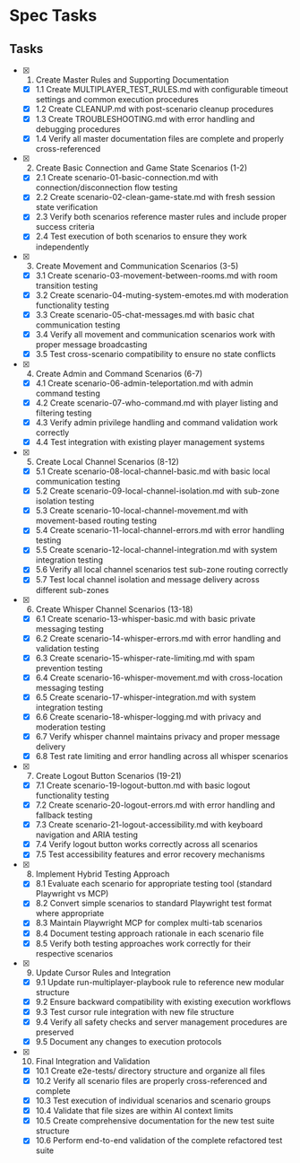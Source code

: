 # Spec Tasks

## Tasks

- [x] 1. Create Master Rules and Supporting Documentation
  - [x] 1.1 Create MULTIPLAYER_TEST_RULES.md with configurable timeout settings and common execution procedures
  - [x] 1.2 Create CLEANUP.md with post-scenario cleanup procedures
  - [x] 1.3 Create TROUBLESHOOTING.md with error handling and debugging procedures
  - [x] 1.4 Verify all master documentation files are complete and properly cross-referenced

- [x] 2. Create Basic Connection and Game State Scenarios (1-2)
  - [x] 2.1 Create scenario-01-basic-connection.md with connection/disconnection flow testing
  - [x] 2.2 Create scenario-02-clean-game-state.md with fresh session state verification
  - [x] 2.3 Verify both scenarios reference master rules and include proper success criteria
  - [x] 2.4 Test execution of both scenarios to ensure they work independently

- [x] 3. Create Movement and Communication Scenarios (3-5)
  - [x] 3.1 Create scenario-03-movement-between-rooms.md with room transition testing
  - [x] 3.2 Create scenario-04-muting-system-emotes.md with moderation functionality testing
  - [x] 3.3 Create scenario-05-chat-messages.md with basic chat communication testing
  - [x] 3.4 Verify all movement and communication scenarios work with proper message broadcasting
  - [x] 3.5 Test cross-scenario compatibility to ensure no state conflicts

- [x] 4. Create Admin and Command Scenarios (6-7)
  - [x] 4.1 Create scenario-06-admin-teleportation.md with admin command testing
  - [x] 4.2 Create scenario-07-who-command.md with player listing and filtering testing
  - [x] 4.3 Verify admin privilege handling and command validation work correctly
  - [x] 4.4 Test integration with existing player management systems

- [x] 5. Create Local Channel Scenarios (8-12)
  - [x] 5.1 Create scenario-08-local-channel-basic.md with basic local communication testing
  - [x] 5.2 Create scenario-09-local-channel-isolation.md with sub-zone isolation testing
  - [x] 5.3 Create scenario-10-local-channel-movement.md with movement-based routing testing
  - [x] 5.4 Create scenario-11-local-channel-errors.md with error handling testing
  - [x] 5.5 Create scenario-12-local-channel-integration.md with system integration testing
  - [x] 5.6 Verify all local channel scenarios test sub-zone routing correctly
  - [x] 5.7 Test local channel isolation and message delivery across different sub-zones

- [x] 6. Create Whisper Channel Scenarios (13-18)
  - [x] 6.1 Create scenario-13-whisper-basic.md with basic private messaging testing
  - [x] 6.2 Create scenario-14-whisper-errors.md with error handling and validation testing
  - [x] 6.3 Create scenario-15-whisper-rate-limiting.md with spam prevention testing
  - [x] 6.4 Create scenario-16-whisper-movement.md with cross-location messaging testing
  - [x] 6.5 Create scenario-17-whisper-integration.md with system integration testing
  - [x] 6.6 Create scenario-18-whisper-logging.md with privacy and moderation testing
  - [x] 6.7 Verify whisper channel maintains privacy and proper message delivery
  - [x] 6.8 Test rate limiting and error handling across all whisper scenarios

- [x] 7. Create Logout Button Scenarios (19-21)
  - [x] 7.1 Create scenario-19-logout-button.md with basic logout functionality testing
  - [x] 7.2 Create scenario-20-logout-errors.md with error handling and fallback testing
  - [x] 7.3 Create scenario-21-logout-accessibility.md with keyboard navigation and ARIA testing
  - [x] 7.4 Verify logout button works correctly across all scenarios
  - [x] 7.5 Test accessibility features and error recovery mechanisms

- [x] 8. Implement Hybrid Testing Approach
  - [x] 8.1 Evaluate each scenario for appropriate testing tool (standard Playwright vs MCP)
  - [x] 8.2 Convert simple scenarios to standard Playwright test format where appropriate
  - [x] 8.3 Maintain Playwright MCP for complex multi-tab scenarios
  - [x] 8.4 Document testing approach rationale in each scenario file
  - [x] 8.5 Verify both testing approaches work correctly for their respective scenarios

- [x] 9. Update Cursor Rules and Integration
  - [x] 9.1 Update run-multiplayer-playbook rule to reference new modular structure
  - [x] 9.2 Ensure backward compatibility with existing execution workflows
  - [x] 9.3 Test cursor rule integration with new file structure
  - [x] 9.4 Verify all safety checks and server management procedures are preserved
  - [x] 9.5 Document any changes to execution protocols

- [x] 10. Final Integration and Validation
  - [x] 10.1 Create e2e-tests/ directory structure and organize all files
  - [x] 10.2 Verify all scenario files are properly cross-referenced and complete
  - [x] 10.3 Test execution of individual scenarios and scenario groups
  - [x] 10.4 Validate that file sizes are within AI context limits
  - [x] 10.5 Create comprehensive documentation for the new test suite structure
  - [x] 10.6 Perform end-to-end validation of the complete refactored test suite
